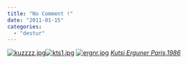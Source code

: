 ```yaml
---
title: "No Comment !"
date: "2011-01-15"
categories: 
  - "destur"
---
```


 [![kuzzzz.jpg](/uploads/2011/01/kuzzzz.jpg)](/uploads/2011/01/kuzzzz.jpg "kuzzzz.jpg")[![kts1.jpg](/uploads/2011/01/kts1.jpg)](/uploads/2011/01/kts1.jpg "kts1.jpg") [](/uploads/2011/01/kuzzzz.jpg "kuzzzz.jpg")[![ergnr.jpg](/uploads/2011/01/ergnr.jpg)](/uploads/2011/01/ergnr.jpg "ergnr.jpg") [_Kutsi Erguner Paris,1986_](/uploads/2011/01/kuzzzz.jpg "kuzzzz.jpg")

